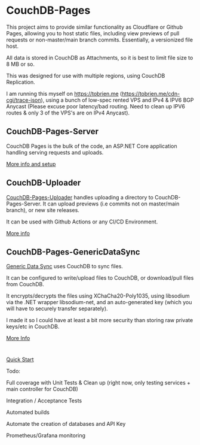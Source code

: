 # CouchDB-Pages
This project aims to provide similar functionality as Cloudflare or Github Pages, allowing you to host static files, including view previews of pull requests or non-master/main branch commits. Essentially, a versionized file host.

All data is stored in CouchDB as Attachments, so it is best to limit file size to 8 MB or so.


This was designed for use with multiple regions, using CouchDB Replication.

I am running this myself on https://tobrien.me (https://tobrien.me/cdn-cgi/trace-json), using a bunch of low-spec rented VPS and IPv4 & IPV6 BGP Anycast (Please excuse poor latency/bad routing. Need to clean up IPV6 routes & only 3 of the VPS's are on IPv4 Anycast).

## CouchDB-Pages-Server
CouchDB Pages is the bulk of the code, an ASP.NET Core application handling serving requests and uploads.

[More info and setup](CouchDB-Pages-Server/readme.md)


## CouchDB-Uploader

[CouchDB-Pages-Uploader](CouchDB-Uploader/readme.md) handles uploading a directory to CouchDB-Pages-Server. It can upload previews (i.e commits not on master/main branch), or new site releases.

It can be used with Github Actions or any CI/CD Environment. 

[More info](CouchDB-Uploader/readme.md)


## CouchDB-Pages-GenericDataSync
[Generic Data Sync](CouchDB-Pages-GenericDataSync/readme.md) uses CouchDB to sync files. 

It can be configured to write/upload files to CouchDB, or download/pull files from CouchDB.

It encrypts/decrypts the files using XChaCha20-Poly1035, using libsodium via the .NET wrapper libsodium-net, and an auto-generated key (which you will have to securely transfer separately).

I made it so I could have at least a bit more security than storing raw private keys/etc in CouchDB.

[More Info](CouchDB-Pages-GenericDataSync/readme.md)

#

[Quick Start](docs/Quick_Start.md)



Todo:

Full coverage with Unit Tests & Clean up (right now, only testing services + main controller for CouchDB)

Integration / Acceptance Tests

Automated builds

Automate the creation of databases and API Key

Prometheus/Grafana monitoring


